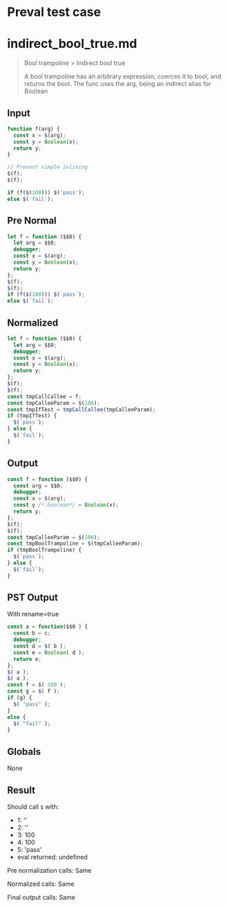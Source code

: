 # Preval test case

# indirect_bool_true.md

> Bool trampoline > Indirect bool true
>
> A bool trampoline has an arbitrary expression, coerces it to bool, and returns the bool.
> The func uses the arg, being an indirect alias for Boolean

## Input

`````js filename=intro
function f(arg) {
  const x = $(arg);
  const y = Boolean(x);
  return y;
}

// Prevent simple inlining
$(f);
$(f);

if (f($(100))) $('pass');
else $('fail');
`````

## Pre Normal


`````js filename=intro
let f = function ($$0) {
  let arg = $$0;
  debugger;
  const x = $(arg);
  const y = Boolean(x);
  return y;
};
$(f);
$(f);
if (f($(100))) $(`pass`);
else $(`fail`);
`````

## Normalized


`````js filename=intro
let f = function ($$0) {
  let arg = $$0;
  debugger;
  const x = $(arg);
  const y = Boolean(x);
  return y;
};
$(f);
$(f);
const tmpCallCallee = f;
const tmpCalleeParam = $(100);
const tmpIfTest = tmpCallCallee(tmpCalleeParam);
if (tmpIfTest) {
  $(`pass`);
} else {
  $(`fail`);
}
`````

## Output


`````js filename=intro
const f = function ($$0) {
  const arg = $$0;
  debugger;
  const x = $(arg);
  const y /*:boolean*/ = Boolean(x);
  return y;
};
$(f);
$(f);
const tmpCalleeParam = $(100);
const tmpBoolTrampoline = $(tmpCalleeParam);
if (tmpBoolTrampoline) {
  $(`pass`);
} else {
  $(`fail`);
}
`````

## PST Output

With rename=true

`````js filename=intro
const a = function($$0 ) {
  const b = c;
  debugger;
  const d = $( b );
  const e = Boolean( d );
  return e;
};
$( a );
$( a );
const f = $( 100 );
const g = $( f );
if (g) {
  $( "pass" );
}
else {
  $( "fail" );
}
`````

## Globals

None

## Result

Should call `$` with:
 - 1: '<function>'
 - 2: '<function>'
 - 3: 100
 - 4: 100
 - 5: 'pass'
 - eval returned: undefined

Pre normalization calls: Same

Normalized calls: Same

Final output calls: Same
